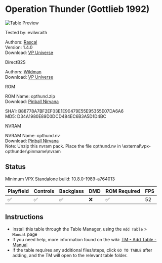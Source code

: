 ﻿# Operation Thunder (Gottlieb 1992)

![Table Preview](../../images/vpx-opthunder.png)

Tested by: evilwraith

Authors: [Rascal](https://vpuniverse.com/profile/8-rascal/)  
Version: 1.4.0  
Download: [VP Universe](https://vpuniverse.com/files/file/12911-operation-thunder-gottlieb-1992-108/)

DirectB2S

Authors: [Wildman](https://vpuniverse.com/profile/5-wildman/)  
Download: [VP Universe](https://vpuniverse.com/files/file/2549-operation-thunder-gottlieb-1992/)

ROM

ROM Name: opthund.zip  
Download: [Pinball Nirvana](https://pinballnirvana.com/forums/resources/opthund.2144/)

SHA1: B88778A7BF2EF03E1E90479E55E95355E07DA6A6  
MD5:  D34A1980E89D0DCD484EC6B3A5D1D4BC

NVRAM

NVRAM Name: opthund.nv  
Download: [Pinball Nirvana](https://pinballnirvana.com/forums/resources/bally-6803-gottlieb-gts3-nvram-pack.3346/)  
Note: Unzip this nvram pack. Place the file opthund.nv in \external\vpx-opthunder\pinmame\nvram

## Status 

Minimum VPX Standalone build: 10.8.0-1989-a764013

| Playfield | Controls | Backglass | DMD | ROM Required | FPS | 
|-----------|----------|-----------|-----|--------------|-----|
| :white_check_mark: | :white_check_mark: | :white_check_mark: | :x: | :white_check_mark: | 52 |

## Instructions

- Install this table through the Table Manager, using the `Add Table` > `Manual` page
- If you need help, more information found on the wiki: [TM - Add Table - Manual](https://github.com/LegendsUnchained/vpx-standalone-alp4k/wiki/%5B04%5D-%F0%9F%A7%A1-TM-%E2%80%90-Other-Features#add-table---manual)
- If the table requires any additional files/steps, click `GO TO TABLE` after adding, and the TM will open to the relevant table folder.

